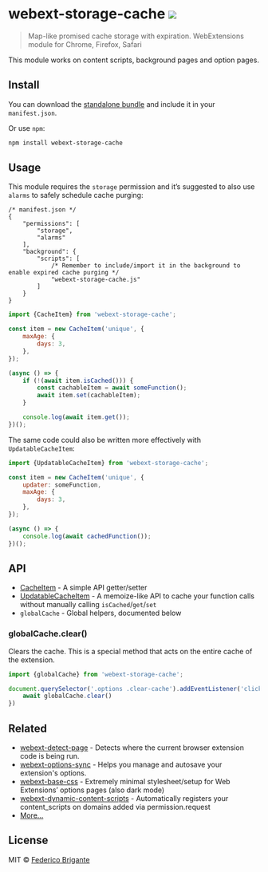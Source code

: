 # webext-storage-cache [![](https://img.shields.io/npm/v/webext-storage-cache.svg)](https://www.npmjs.com/package/webext-storage-cache)

> Map-like promised cache storage with expiration. WebExtensions module for Chrome, Firefox, Safari

This module works on content scripts, background pages and option pages.

## Install

You can download the [standalone bundle](https://bundle.fregante.com/?pkg=webext-storage-cache&global=window) and include it in your `manifest.json`.

Or use `npm`:

```sh
npm install webext-storage-cache
```

## Usage

This module requires the `storage` permission and it’s suggested to also use `alarms` to safely schedule cache purging:

```json5
/* manifest.json */
{
	"permissions": [
		"storage",
		"alarms"
	],
	"background": {
		"scripts": [
			/* Remember to include/import it in the background to enable expired cache purging */
			"webext-storage-cache.js"
		]
	}
}
```

```js
import {CacheItem} from 'webext-storage-cache';

const item = new CacheItem('unique', {
	maxAge: {
		days: 3,
	},
});

(async () => {
	if (!(await item.isCached())) {
		const cachableItem = await someFunction();
		await item.set(cachableItem);
	}

	console.log(await item.get());
})();
```

The same code could also be written more effectively with `UpdatableCacheItem`:

```js
import {UpdatableCacheItem} from 'webext-storage-cache';

const item = new CacheItem('unique', {
	updater: someFunction,
	maxAge: {
		days: 3,
	},
});

(async () => {
	console.log(await cachedFunction());
})();
```

## API

- [CacheItem](./source/cache-item.md) - A simple API getter/setter
- [UpdatableCacheItem](./source/updatable-cache-item.md) - A memoize-like API to cache your function calls without manually calling `isCached`/`get`/`set`
- `globalCache` - Global helpers, documented below

### globalCache.clear()

Clears the cache. This is a special method that acts on the entire cache of the extension.

```js
import {globalCache} from 'webext-storage-cache';

document.querySelector('.options .clear-cache').addEventListener('click', async () => {
	await globalCache.clear()
})
```

## Related

- [webext-detect-page](https://github.com/fregante/webext-detect-page) - Detects where the current browser extension code is being run.
- [webext-options-sync](https://github.com/fregante/webext-options-sync) - Helps you manage and autosave your extension's options.
- [webext-base-css](https://github.com/fregante/webext-base-css) - Extremely minimal stylesheet/setup for Web Extensions’ options pages (also dark mode)
- [webext-dynamic-content-scripts](https://github.com/fregante/webext-dynamic-content-scripts) - Automatically registers your content_scripts on domains added via permission.request
- [More…](https://github.com/fregante/webext-fun)

## License

MIT © [Federico Brigante](https://fregante.com)

